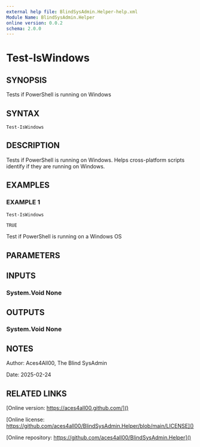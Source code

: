 ```yaml
---
external help file: BlindSysAdmin.Helper-help.xml
Module Name: BlindSysAdmin.Helper
online version: 0.0.2
schema: 2.0.0
---
```


# Test-IsWindows

## SYNOPSIS
Tests if PowerShell is running on Windows

## SYNTAX

```
Test-IsWindows
```

## DESCRIPTION
Tests if PowerShell is running on Windows.
Helps cross-platform scripts identify if they are running on Windows.

## EXAMPLES

### EXAMPLE 1
```powershell
Test-IsWindows
```
```output
TRUE
```

Test if PowerShell is running on a Windows OS

## PARAMETERS

## INPUTS

### System.Void     None
## OUTPUTS

### System.Void     None
## NOTES
Author: Aces4All00, The Blind SysAdmin

Date:   2025-02-24

## RELATED LINKS

[Online version: https://aces4all00.github.com/]()

[Online license: https://github.com/aces4all00/BlindSysAdmin.Helper/blob/main/LICENSE]()

[Online repository: https://github.com/aces4all00/BlindSysAdmin.Helper]()

